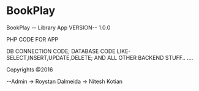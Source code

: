 # BookPlay
BookPlay -- Library App
VERSION-- 1.0.0

PHP CODE FOR APP

DB CONNECTION CODE;
DATABASE CODE LIKE- SELECT,INSERT,UPDATE,DELETE;
AND
ALL OTHER BACKEND STUFF..
....

Copyrights @2016

--Admin
-> Roystan Dalmeida
-> Nitesh Kotian

